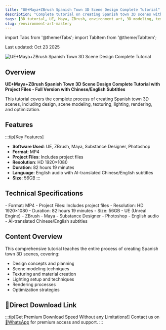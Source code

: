 ```yaml
---
title: "UE+Maya+ZBrush Spanish Town 3D Scene Design Complete Tutorial"
description: "Complete tutorial on creating Spanish town 3D scenes with modeling, texturing, lighting, and rendering using UE, Maya, and ZBrush."
tags: [3D tutorial, UE, Maya, ZBrush, environment art, 3D modeling, texturing, lighting, rendering]
slug: /environment-art-mastery
---
```


import Tabs from '@theme/Tabs';
import TabItem from '@theme/TabItem';

Last updated: Oct 23 2025

![UE+Maya+ZBrush Spanish Town 3D Scene Design Complete Tutorial](https://www.gfxcamp.com/wp-content/uploads/2025/10/Environment-Art-Mastery-By-Thiago-Klafke-Advanced-Edition.jpg)

## Overview

**UE+Maya+ZBrush Spanish Town 3D Scene Design Complete Tutorial with Project Files - Full Version with Chinese/English Subtitles**

This tutorial covers the complete process of creating Spanish town 3D scenes, including design, scene modeling, texturing, lighting, rendering, and optimization.

## Features

:::tip[Key Features]
- **Software Used**: UE, ZBrush, Maya, Substance Designer, Photoshop
- **Format**: MP4
- **Project Files**: Includes project files
- **Resolution**: HD 1920×1080
- **Duration**: 82 hours 19 minutes
- **Language**: English audio with AI-translated Chinese/English subtitles
- **Size**: 56GB
:::

## Technical Specifications

<Tabs>
<TabItem value="format" label="Format Details">
- Format: MP4
- Project Files: Includes project files
- Resolution: HD 1920×1080
- Duration: 82 hours 19 minutes
- Size: 56GB
</TabItem>
<TabItem value="software" label="Software Requirements">
- UE (Unreal Engine)
- ZBrush
- Maya
- Substance Designer
- Photoshop
</TabItem>
<TabItem value="language" label="Language Options">
- English audio
- AI-translated Chinese/English subtitles
</TabItem>
</Tabs>

## Content Overview

This comprehensive tutorial teaches the entire process of creating Spanish town 3D scenes, covering:
- Design concepts and planning
- Scene modeling techniques
- Texturing and material creation
- Lighting setup and techniques
- Rendering processes
- Optimization strategies

## 🚀Direct Download Link
:::tip[Get Premium Download Speed Without any Limitations!]
Contact us on [💬WhatsApp](https://wa.me/+861323761083) for premium  access and support.
:::

